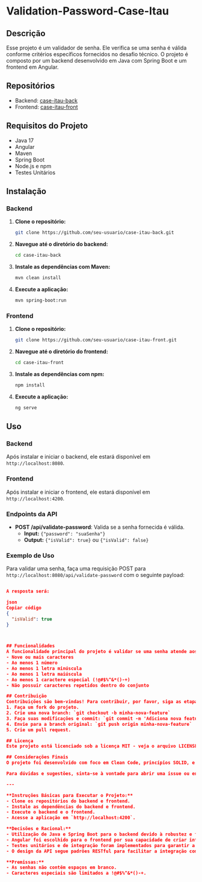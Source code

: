 # Validation-Password-Case-Itau

## Descrição
Esse projeto é um validador de senha. Ele verifica se uma senha é válida conforme critérios específicos fornecidos no desafio técnico. O projeto é composto por um backend desenvolvido em Java com Spring Boot e um frontend em Angular.

## Repositórios
- Backend: [case-itau-back](https://github.com/seu-usuario/case-itau-back)
- Frontend: [case-itau-front](https://github.com/seu-usuario/case-itau-front)

## Requisitos do Projeto
- Java 17
- Angular
- Maven
- Spring Boot
- Node.js e npm
- Testes Unitários

## Instalação
### Backend
1. **Clone o repositório:**
    ```sh
    git clone https://github.com/seu-usuario/case-itau-back.git
    ```
2. **Navegue até o diretório do backend:**
    ```sh
    cd case-itau-back
    ```
3. **Instale as dependências com Maven:**
    ```sh
    mvn clean install
    ```
4. **Execute a aplicação:**
    ```sh
    mvn spring-boot:run
    ```

### Frontend
1. **Clone o repositório:**
    ```sh
    git clone https://github.com/seu-usuario/case-itau-front.git
    ```
2. **Navegue até o diretório do frontend:**
    ```sh
    cd case-itau-front
    ```
3. **Instale as dependências com npm:**
    ```sh
    npm install
    ```
4. **Execute a aplicação:**
    ```sh
    ng serve
    ```

## Uso
### Backend
Após instalar e iniciar o backend, ele estará disponível em `http://localhost:8080`.

### Frontend
Após instalar e iniciar o frontend, ele estará disponível em `http://localhost:4200`.

### Endpoints da API
- **POST /api/validate-password**: Valida se a senha fornecida é válida.
  - **Input:** `{"password": "suaSenha"}`
  - **Output:** `{"isValid": true}` ou `{"isValid": false}`

### Exemplo de Uso
Para validar uma senha, faça uma requisição POST para `http://localhost:8080/api/validate-password` com o seguinte payload:
```json

A resposta será:

json
Copiar código
{
  "isValid": true
}



## Funcionalidades
A funcionalidade principal do projeto é validar se uma senha atende aos seguintes critérios:
- Nove ou mais caracteres
- Ao menos 1 número
- Ao menos 1 letra minúscula
- Ao menos 1 letra maiúscula
- Ao menos 1 caractere especial (!@#$%^&*()-+)
- Não possuir caracteres repetidos dentro do conjunto

## Contribuição
Contribuições são bem-vindas! Para contribuir, por favor, siga as etapas abaixo:
1. Faça um fork do projeto.
2. Crie uma nova branch: `git checkout -b minha-nova-feature`
3. Faça suas modificações e commit: `git commit -m 'Adiciona nova feature'`
4. Envie para a branch original: `git push origin minha-nova-feature`
5. Crie um pull request.

## Licença
Este projeto está licenciado sob a licença MIT - veja o arquivo LICENSE para mais detalhes.

## Considerações Finais
O projeto foi desenvolvido com foco em Clean Code, princípios SOLID, e boas práticas de desenvolvimento. As decisões de design foram tomadas para garantir a extensibilidade e manutenibilidade do código.

Para dúvidas e sugestões, sinta-se à vontade para abrir uma issue ou entrar em contato.

---

**Instruções Básicas para Executar o Projeto:**
- Clone os repositórios do backend e frontend.
- Instale as dependências do backend e frontend.
- Execute o backend e o frontend.
- Acesse a aplicação em `http://localhost:4200`.

**Decisões e Racional:**
- Utilização de Java e Spring Boot para o backend devido à robustez e familiaridade com a linguagem.
- Angular foi escolhido para o frontend por sua capacidade de criar interfaces dinâmicas e reativas.
- Testes unitários e de integração foram implementados para garantir a qualidade do código.
- O design da API segue padrões RESTful para facilitar a integração com outros sistemas.

**Premissas:**
- As senhas não contêm espaços em branco.
- Caracteres especiais são limitados a !@#$%^&*()-+.
